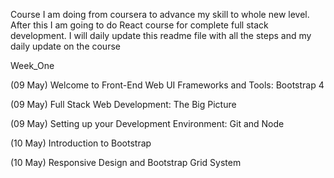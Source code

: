 Course I am doing from coursera to advance my skill to whole new level. After this I am going to do React course for complete full stack development.
I will daily update this readme file with all the steps and my daily update on the course

Week_One

(09 May)    Welcome to Front-End Web UI Frameworks and Tools: Bootstrap 4

(09 May)    Full Stack Web Development: The Big Picture

(09 May)    Setting up your Development Environment: Git and Node

(10 May)    Introduction to Bootstrap

(10 May)    Responsive Design and Bootstrap Grid System